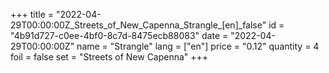 +++
title = "2022-04-29T00:00:00Z_Streets_of_New_Capenna_Strangle_[en]_false"
id = "4b91d727-c0ee-4bf0-8c7d-8475ecb88083"
date = "2022-04-29T00:00:00Z"
name = "Strangle"
lang = ["en"]
price = "0.12"
quantity = 4
foil = false
set = "Streets of New Capenna"
+++
